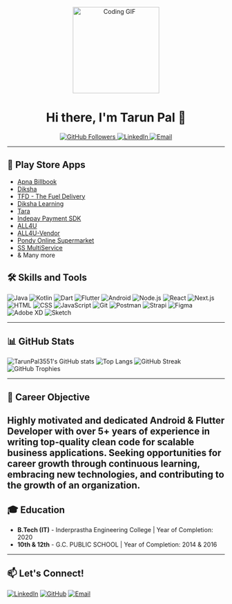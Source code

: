 <p align="center">
  <img src="https://media.giphy.com/media/du3J3cXyzhj75IOgvA/giphy.gif" width="200" alt="Coding GIF">
</p>

<h1 align="center">Hi there, I'm Tarun Pal 👋</h1>

<p align="center">
  <a href="https://github.com/TarunPal3551">
    <img src="https://img.shields.io/github/followers/TarunPal3551?label=Follow&style=social" alt="GitHub Followers">
  </a>
  <a href="https://www.linkedin.com/in/tarun-pal-079828140/">
    <img src="https://img.shields.io/badge/LinkedIn-Tarun%20Pal-blue" alt="LinkedIn">
  </a>
  <a href="mailto:tarunplay3551@gmail.com">
    <img src="https://img.shields.io/badge/Email-tarunplay3551%40gmail.com-red" alt="Email">
  </a>
</p>

---

## 🚀 Play Store Apps
- [Apna Billbook](https://play.google.com/store/apps/details?id=app.apnabillbook.com)
- [Diksha](https://play.google.com/store/apps/details?id=in.gov.diksha.app&hl=en_IN)
- [TFD - The Fuel Delivery](https://play.google.com/store/apps/details?id=com.ssoftwares.tfd)
- [Diksha Learning](https://play.google.com/store/apps/details?id=com.lms.diksha)
- [Tara](https://play.google.com/store/apps/details?id=app.tara)
- [Indepay Payment SDK](https://play.google.com/store/apps/details?id=com.indepay.sdktest&hl=en_IN)
- [ALL4U](https://play.google.com/store/apps/details?id=com.ssoftwares.all4u&hl=en_IN)
- [ALL4U-Vendor](https://play.google.com/store/apps/details?id=com.all4u.provider&hl=en_IN)
- [Pondy Online Supermarket](https://play.google.com/store/apps/details?id=com.akgsinfotech.gracesupermarket&hl=en_IN)
- [SS MultiService]([https://play.google.com/store/apps/details?id=...](https://webel.io/))
- & Many more 

## 🛠️ Skills and Tools

![Java](https://img.shields.io/badge/Java-ED8B00?style=for-the-badge&logo=java&logoColor=white)
![Kotlin](https://img.shields.io/badge/Kotlin-0095D5?style=for-the-badge&logo=kotlin&logoColor=white)
![Dart](https://img.shields.io/badge/Dart-0175C2?style=for-the-badge&logo=dart&logoColor=white)
![Flutter](https://img.shields.io/badge/Flutter-02569B?style=for-the-badge&logo=flutter&logoColor=white)
![Android](https://img.shields.io/badge/Android-3DDC84?style=for-the-badge&logo=android&logoColor=white)
![Node.js](https://img.shields.io/badge/Node.js-43853D?style=for-the-badge&logo=node-dot-js&logoColor=white)
![React](https://img.shields.io/badge/React-61DAFB?style=for-the-badge&logo=react&logoColor=black)
![Next.js](https://img.shields.io/badge/Next.js-000000?style=for-the-badge&logo=next-dot-js&logoColor=white)
![HTML](https://img.shields.io/badge/HTML5-E34F26?style=for-the-badge&logo=html5&logoColor=white)
![CSS](https://img.shields.io/badge/CSS3-1572B6?style=for-the-badge&logo=css3&logoColor=white)
![JavaScript](https://img.shields.io/badge/JavaScript-F7DF1E?style=for-the-badge&logo=javascript&logoColor=black)
![Git](https://img.shields.io/badge/Git-F05032?style=for-the-badge&logo=git&logoColor=white)
![Postman](https://img.shields.io/badge/Postman-FF6C37?style=for-the-badge&logo=postman&logoColor=white)
![Strapi](https://img.shields.io/badge/Strapi-2E7EEA?style=for-the-badge&logo=strapi&logoColor=white)
![Figma](https://img.shields.io/badge/Figma-F24E1E?style=for-the-badge&logo=figma&logoColor=white)
![Adobe XD](https://img.shields.io/badge/Adobe%20XD-FF61F6?style=for-the-badge&logo=adobe-xd&logoColor=white)
![Sketch](https://img.shields.io/badge/Sketch-F7B500?style=for-the-badge&logo=sketch&logoColor=black)

---
## 📊 GitHub Stats

![TarunPal3551's GitHub stats](https://github-readme-stats.vercel.app/api?username=TarunPal3551&show_icons=true&theme=radical)
![Top Langs](https://github-readme-stats.vercel.app/api/top-langs/?username=TarunPal3551&layout=compact&theme=radical)
![GitHub Streak](https://github-readme-streak-stats.herokuapp.com/?user=TarunPal3551&theme=radical)
![GitHub Trophies](https://github-profile-trophy.vercel.app/?username=TarunPal3551&theme=radical)

---
## 🌟 Career Objective
Highly motivated and dedicated Android & Flutter Developer with over 5+ years of experience in writing top-quality clean code for scalable business applications. Seeking opportunities for career growth through continuous learning, embracing new technologies, and contributing to the growth of an organization.
---

## 🎓 Education
- **B.Tech (IT)** - Inderprastha Engineering College | Year of Completion: 2020
- **10th & 12th** - G.C. PUBLIC SCHOOL | Year of Completion: 2014 & 2016

---

## 📫 Let's Connect!

[![LinkedIn](https://img.shields.io/badge/LinkedIn-Tarun%20Pal-blue?style=flat-square&logo=linkedin&logoColor=white&link=https://www.linkedin.com/in/tarun-pal-079828140/)](https://www.linkedin.com/in/tarun-pal-079828140/)
[![GitHub](https://img.shields.io/badge/GitHub-TarunPal3551-black?style=flat-square&logo=github&logoColor=white&link=https://github.com/TarunPal3551)](https://github.com/TarunPal3551)
[![Email](https://img.shields.io/badge/Email-tarunplay3551%40gmail.com-red?style=flat-square&logo=gmail&logoColor=white&link=mailto:tarunplay3551@gmail.com)](mailto:tarunplay3551@gmail.com)
